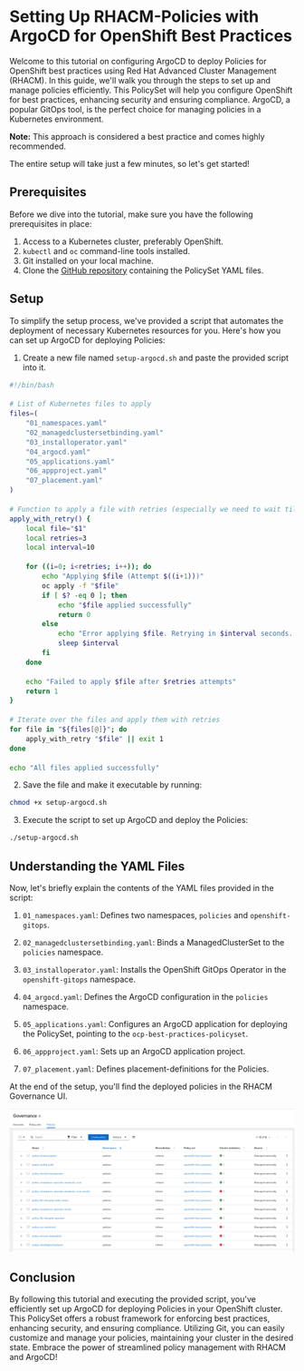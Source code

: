 # Setting Up RHACM-Policies with ArgoCD for OpenShift Best Practices

Welcome to this tutorial on configuring ArgoCD to deploy Policies for OpenShift best practices using Red Hat Advanced Cluster Management (RHACM). In this guide, we'll walk you through the steps to set up and manage policies efficiently. This PolicySet will help you configure OpenShift for best practices, enhancing security and ensuring compliance. ArgoCD, a popular GitOps tool, is the perfect choice for managing policies in a Kubernetes environment.

**Note:** This approach is considered a best practice and comes highly recommended.

The entire setup will take just a few minutes, so let's get started!

## Prerequisites

Before we dive into the tutorial, make sure you have the following prerequisites in place:

1. Access to a Kubernetes cluster, preferably OpenShift.
2. `kubectl` and `oc` command-line tools installed.
3. Git installed on your local machine.
4. Clone the [GitHub repository](https://github.com/open-cluster-management/policy-collection) containing the PolicySet YAML files.

## Setup

To simplify the setup process, we've provided a script that automates the deployment of necessary Kubernetes resources for you. Here's how you can set up ArgoCD for deploying Policies:

1. Create a new file named `setup-argocd.sh` and paste the provided script into it.

```bash
#!/bin/bash

# List of Kubernetes files to apply
files=(
    "01_namespaces.yaml"
    "02_managedclustersetbinding.yaml"
    "03_installoperator.yaml"
    "04_argocd.yaml"
    "05_applications.yaml"
    "06_appproject.yaml"
    "07_placement.yaml"
)

# Function to apply a file with retries (especially we need to wait till GitopsOperator is installed)
apply_with_retry() {
    local file="$1"
    local retries=3
    local interval=10

    for ((i=0; i<retries; i++)); do
        echo "Applying $file (Attempt $((i+1)))"
        oc apply -f "$file"
        if [ $? -eq 0 ]; then
            echo "$file applied successfully"
            return 0
        else
            echo "Error applying $file. Retrying in $interval seconds..."
            sleep $interval
        fi
    done

    echo "Failed to apply $file after $retries attempts"
    return 1
}

# Iterate over the files and apply them with retries
for file in "${files[@]}"; do
    apply_with_retry "$file" || exit 1
done

echo "All files applied successfully"
```

2. Save the file and make it executable by running:

```bash
chmod +x setup-argocd.sh
```

3. Execute the script to set up ArgoCD and deploy the Policies:

```bash
./setup-argocd.sh
```

## Understanding the YAML Files

Now, let's briefly explain the contents of the YAML files provided in the script:

1. `01_namespaces.yaml`: Defines two namespaces, `policies` and `openshift-gitops`.

2. `02_managedclustersetbinding.yaml`: Binds a ManagedClusterSet to the `policies` namespace.

3. `03_installoperator.yaml`: Installs the OpenShift GitOps Operator in the `openshift-gitops` namespace.

4. `04_argocd.yaml`: Defines the ArgoCD configuration in the `policies` namespace.

5. `05_applications.yaml`: Configures an ArgoCD application for deploying the PolicySet, pointing to the `ocp-best-practices-policyset`.

6. `06_appproject.yaml`: Sets up an ArgoCD application project.

7. `07_placement.yaml`: Defines placement-definitions for the Policies.

At the end of the setup, you'll find the deployed policies in the RHACM Governance UI.

![Policy Dashboard](files/policies.png)

## Conclusion

By following this tutorial and executing the provided script, you've efficiently set up ArgoCD for deploying Policies in your OpenShift cluster. This PolicySet offers a robust framework for enforcing best practices, enhancing security, and ensuring compliance. Utilizing Git, you can easily customize and manage your policies, maintaining your cluster in the desired state. Embrace the power of streamlined policy management with RHACM and ArgoCD!

